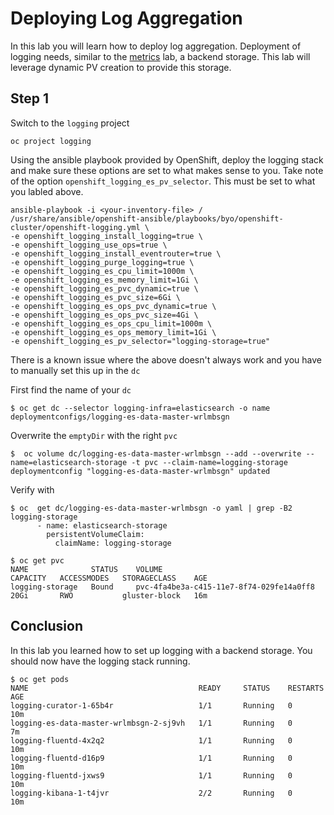 # Deploying Log Aggregation

In this lab you will learn how to deploy log aggregation. Deployment of logging needs, similar to the [metrics](deploying_metrics.md) lab, a backend storage. This lab will leverage dynamic PV creation to provide this storage.

## Step 1

Switch to the `logging` project

```
oc project logging
```

Using the ansible playbook provided by OpenShift, deploy the logging stack and make sure these options are set to what makes sense to you. Take note of the option `openshift_logging_es_pv_selector`. This must be set to what you labled above.

```
ansible-playbook -i <your-inventory-file> /
/usr/share/ansible/openshift-ansible/playbooks/byo/openshift-cluster/openshift-logging.yml \
-e openshift_logging_install_logging=true \
-e openshift_logging_use_ops=true \
-e openshift_logging_install_eventrouter=true \
-e openshift_logging_purge_logging=true \
-e openshift_logging_es_cpu_limit=1000m \
-e openshift_logging_es_memory_limit=1Gi \
-e openshift_logging_es_pvc_dynamic=true \
-e openshift_logging_es_pvc_size=6Gi \
-e openshift_logging_es_ops_pvc_dynamic=true \
-e openshift_logging_es_ops_pvc_size=4Gi \
-e openshift_logging_es_ops_cpu_limit=1000m \
-e openshift_logging_es_ops_memory_limit=1Gi \
-e openshift_logging_es_pv_selector="logging-storage=true"
```

There is a known issue where the above doesn't always work and you have to manually set this up in the `dc`

First find the name of your `dc`

```
$ oc get dc --selector logging-infra=elasticsearch -o name
deploymentconfigs/logging-es-data-master-wrlmbsgn
```

Overwrite the `emptyDir` with the right `pvc`
```
$  oc volume dc/logging-es-data-master-wrlmbsgn --add --overwrite --name=elasticsearch-storage -t pvc --claim-name=logging-storage
deploymentconfig "logging-es-data-master-wrlmbsgn" updated
```

Verify with
```
$ oc  get dc/logging-es-data-master-wrlmbsgn -o yaml | grep -B2 logging-storage
      - name: elasticsearch-storage
        persistentVolumeClaim:
          claimName: logging-storage

$ oc get pvc
NAME              STATUS    VOLUME                                     CAPACITY   ACCESSMODES   STORAGECLASS    AGE
logging-storage   Bound     pvc-4fa4be3a-c415-11e7-8f74-029fe14a0ff8   20Gi       RWO           gluster-block   16m

```

## Conclusion

In this lab you learned how to set up logging with a backend storage. You should now have the logging stack  running.

```
$ oc get pods
NAME                                      READY     STATUS    RESTARTS   AGE
logging-curator-1-65b4r                   1/1       Running   0          10m
logging-es-data-master-wrlmbsgn-2-sj9vh   1/1       Running   0          7m
logging-fluentd-4x2q2                     1/1       Running   0          10m
logging-fluentd-d16p9                     1/1       Running   0          10m
logging-fluentd-jxws9                     1/1       Running   0          10m
logging-kibana-1-t4jvr                    2/2       Running   0          10m
```
